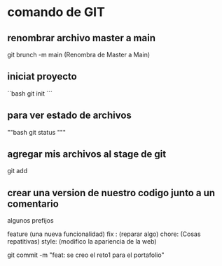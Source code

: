 # comando de GIT

## renombrar archivo master a main

git brunch -m main (Renombra de Master a Main)

## iniciat proyecto 

´´bash
git init
´´´

## para ver estado de archivos

""bash
git status
"""

## agregar mis archivos al stage de git

git add

## crear una version de nuestro codigo junto a un comentario

algunos prefijos

 feature (una nueva funcionalidad)
 fix : (reparar algo)
 chore: (Cosas repatitivas)
 style: (modifico la apariencia de la web)

git commit -m "feat: se creo el reto1 para el portafolio"


